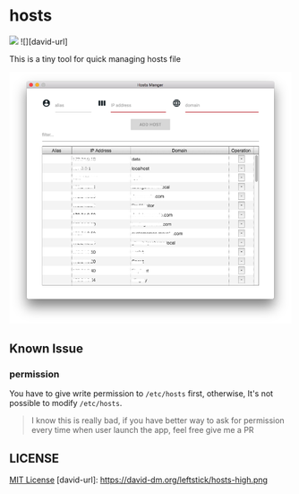 hosts
====================

![](https://img.shields.io/badge/hosts-1.0.0-blue.svg)
![][david-url]

This is a tiny tool for quick managing hosts file

![](./docs/img/preview.png)

## Known Issue ##

### permission ###

You have to give write permission to `/etc/hosts` first, otherwise, It's not possible to modify `/etc/hosts`.

>I know this is really bad, if you have better way to ask for permission every time when user launch the app, feel free give me a PR


## LICENSE ##

[MIT License](https://raw.githubusercontent.com/leftstick/hosts-high/master/LICENSE)
[david-url]: https://david-dm.org/leftstick/hosts-high.png
